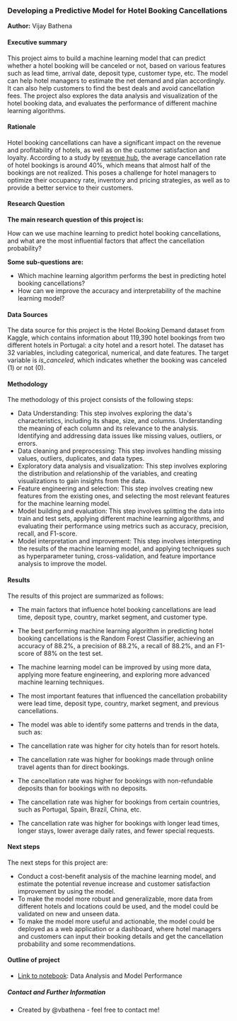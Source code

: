 ### Developing a Predictive Model for Hotel Booking Cancellations

**Author:** Vijay Bathena

#### Executive summary
This project aims to build a machine learning model that can predict whether a hotel booking will be canceled or not, based on various features such as lead time, arrival date, deposit type, customer type, etc. The model can help hotel managers to estimate the net demand and plan accordingly. It can also help customers to find the best deals and avoid cancellation fees. The project also explores the data analysis and visualization of the hotel booking data, and evaluates the performance of different machine learning algorithms.

#### Rationale
Hotel booking cancellations can have a significant impact on the revenue and profitability of hotels, as well as on the customer satisfaction and loyalty. According to a study by [revenue hub](https://revenue-hub.com/cancellations-rates-where-do-they-stand-and-how-to-overcome-them/), the average cancellation rate of hotel bookings is around 40%, which means that almost half of the bookings are not realized. This poses a challenge for hotel managers to optimize their occupancy rate, inventory and pricing strategies, as well as to provide a better service to their customers.

#### Research Question
    
**The main research question of this project is:**

How can we use machine learning to predict hotel booking cancellations, and what are the most influential factors that affect the cancellation probability?

**Some sub-questions are:**

- Which machine learning algorithm performs the best in predicting hotel booking cancellations?
- How can we improve the accuracy and interpretability of the machine learning model?

#### Data Sources
The data source for this project is the Hotel Booking Demand dataset from Kaggle, which contains information about 119,390 hotel bookings from two different hotels in Portugal: a city hotel and a resort hotel. The dataset has 32 variables, including categorical, numerical, and date features. The target variable is *is_canceled*, which indicates whether the booking was canceled (1) or not (0).

#### Methodology
The methodology of this project consists of the following steps:

- Data Understanding: This step involves exploring the data's characteristics, including its shape, size, and columns. Understanding the meaning of each column and its relevance to the analysis. Identifying and addressing data issues like missing values, outliers, or errors.
- Data cleaning and preprocessing: This step involves handling missing values, outliers, duplicates, and data types.
- Exploratory data analysis and visualization: This step involves exploring the distribution and relationship of the variables, and creating visualizations to gain insights from the data.
- Feature engineering and selection: This step involves creating new features from the existing ones, and selecting the most relevant features for the machine learning model.
- Model building and evaluation: This step involves splitting the data into train and test sets, applying different machine learning algorithms, and evaluating their performance using metrics such as accuracy, precision, recall, and F1-score.
- Model interpretation and improvement: This step involves interpreting the results of the machine learning model, and applying techniques such as hyperparameter tuning, cross-validation, and feature importance analysis to improve the model.

#### Results
The results of this project are summarized as follows:

- The main factors that influence hotel booking cancellations are lead time, deposit type, country, market segment, and customer type.
- The best performing machine learning algorithm in predicting hotel booking cancellations is the Random Forest Classifier, achieving an accuracy of 88.2%, a precision of 88.2%, a recall of 88.2%, and an F1-score of 88% on the test set.
- The machine learning model can be improved by using more data, applying more feature engineering, and exploring more advanced machine learning techniques.


- The most important features that influenced the cancellation probability were lead time, deposit type, country, market segment, and previous cancellations.
- The model was able to identify some patterns and trends in the data, such as:
- The cancellation rate was higher for city hotels than for resort hotels.
- The cancellation rate was higher for bookings made through online travel agents than for direct bookings.
- The cancellation rate was higher for bookings with non-refundable deposits than for bookings with no deposits.
- The cancellation rate was higher for bookings from certain countries, such as Portugal, Spain, Brazil, China, etc.
- The cancellation rate was higher for bookings with longer lead times, longer stays, lower average daily rates, and fewer special requests.

#### Next steps
The next steps for this project are:

- Conduct a cost-benefit analysis of the machine learning model, and estimate the potential revenue increase and customer satisfaction improvement by using the model.
- To make the model more robust and generalizable, more data from different hotels and locations could be used, and the model could be validated on new and unseen data.
- To make the model more useful and actionable, the model could be deployed as a web application or a dashboard, where hotel managers and customers can input their booking details and get the cancellation probability and some recommendations.

#### Outline of project
- [Link to notebook](https://github.com/vbathena/hotel-booking-cancellation-prediction/hotel-booking-cancellation-prediction.ipynb): Data Analysis and Model Performance


##### Contact and Further Information
- Created by @vbathena - feel free to contact me!